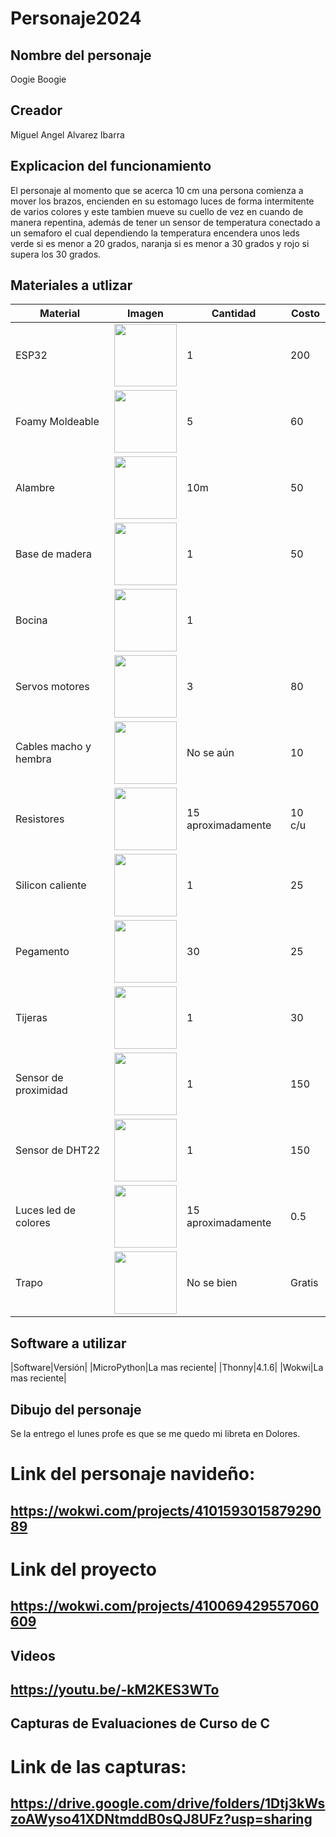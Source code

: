 # Personaje2024
## Nombre del personaje
Oogie Boogie
## Creador
Miguel Angel Alvarez Ibarra
## Explicacion del funcionamiento
El personaje al momento que se acerca 10 cm una persona comienza a mover los brazos, encienden en su estomago luces de forma intermitente de varios colores y este tambien mueve su cuello de vez en cuando de manera repentina, además de tener un sensor de temperatura conectado a un semaforo el cual dependiendo la temperatura encendera unos leds verde si es menor a 20 grados, naranja si es menor a 30 grados y rojo si supera los 30 grados.

## Materiales a utlizar
|Material|Imagen|Cantidad|Costo|
|--|--|--|--|
| ESP32 |<img src ="https://github.com/user-attachments/assets/2a2a3289-c8cc-4de3-80a2-67b6c118a991" width="100"/> | 1 | 200 |
|Foamy Moldeable|<img src="https://www.laparisina.mx/media/catalog/product/cache/c687aa7517cf01e65c009f6943c2b1e9/7/5/7501987520589.jpg" width="100"/> | 5 | 60 |
| Alambre | <img src="https://cms.grupoferrepat.net/assets/img/productos/31038_1.webp" width="100"/> | 10m | 50 |
| Base de madera | <img src="https://trra.com.mx/cdn/shop/products/base_madera_medera1_grande.png?v=1597689812" width="100"/> | 1 | 50 |
| Bocina | <img src="https://http2.mlstatic.com/D_NQ_NP_606349-MLM31215476593_062019-O.webp" width="100"/> | 1 |
| Servos motores | <img src="https://www.steren.com.mx/media/catalog/product/cache/0236bbabe616ddcff749ccbc14f38bf2/image/196043d46/micro-servomotor-con-torque-de-1-8-kgf-cm.jpg" width="100"/> | 3 | 80 |
| Cables macho y hembra | <img src="https://encrypted-tbn0.gstatic.com/images?q=tbn:ANd9GcT27JKGn7qXurlF67kwqfuFAIBGqW800fZdjw&s" width="100"/> | No se aún | 10 |
| Resistores | <img src="https://admin.electrotec.pe/elements/images/image-article-4a15b70705a34db89b8611c9253ab06c.png" width="100"/> | 15 aproximadamente | 10 c/u |
| Silicon caliente | <img src="https://http2.mlstatic.com/D_NQ_NP_972737-MLM76388103687_052024-O.webp" width="100"/> | 1 | 25 |
| Pegamento | <img src="https://clipspapeleria.com.mx/wp-content/uploads/2020/06/pritt.jpg" width="100"/> | 30 | 25 |
| Tijeras | <img src="https://lumen.com.mx/Content/Images/productPics/tijeras-kiel-ts216-marca-kiel-sku-10233.jpg" width="100"/> | 1 | 30 |
| Sensor de proximidad | <img src="https://blogger.googleusercontent.com/img/b/R29vZ2xl/AVvXsEgVtHiNZ2mdNQ9i5Sh9-9gCv-gemf8ed-VlibkWQ7b-4RRp_qUqSSU5XWd6BufNhiC8e7nlY2HI5PkLWJyTfLP_HpaAmt_BXPFZRwkUHILEZxFB13AKBUW1DHVg1bPYDuPjfQSfXMQRWT5N/s1600/hc-sr04.jpg" width="100"/> | 1 | 150 |
| Sensor de DHT22 | <img src="https://encrypted-tbn0.gstatic.com/images?q=tbn:ANd9GcTbqFuMPnQieSoOIbKVWdfcyMuTFdSccklzAw&s" width="100"/> | 1 | 150 |
| Luces led de colores | <img src="https://www.luisllamas.es/wp-content/uploads/2015/11/arduino-led-color.jpg" width="100"/> | 15 aproximadamente | 0.5 |
| Trapo | <img src="https://mundiplastic.com/wp-content/uploads/2020/12/trapo-para-cocina-22902.jpg" width="100"/> | No se bien | Gratis |

## Software a utilizar
|Software|Versión|
|MicroPython|La mas reciente|
|Thonny|4.1.6|
|Wokwi|La mas reciente|

## Dibujo del personaje
Se la entrego el lunes profe es que se me quedo mi libreta en Dolores.

# Link del personaje navideño:
## https://wokwi.com/projects/410159301587929089

# Link del proyecto
## https://wokwi.com/projects/410069429557060609

## Videos
## https://youtu.be/-kM2KES3WTo

## Capturas de Evaluaciones de Curso de C
# Link de las capturas:
## https://drive.google.com/drive/folders/1Dtj3kWszoAWyso41XDNtmddB0sQJ8UFz?usp=sharing
